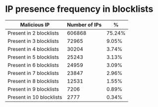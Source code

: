 # IP presence frequency in blocklists
| Malicious IP | Number of IPs | % |
|----|----|----|
| Present in 2 blocklists | 606868 | 75.24% |
| Present in 3 blocklists | 72965 | 9.05% |
| Present in 4 blocklists | 30204 | 3.74% |
| Present in 5 blocklists | 25243 | 3.13% |
| Present in 6 blocklists | 24959 | 3.09% |
| Present in 7 blocklists | 23847 | 2.96% |
| Present in 8 blocklists | 12531 | 1.55% |
| Present in 9 blocklists | 7206 | 0.89% |
| Present in 10 blocklists | 2777 | 0.34% |
